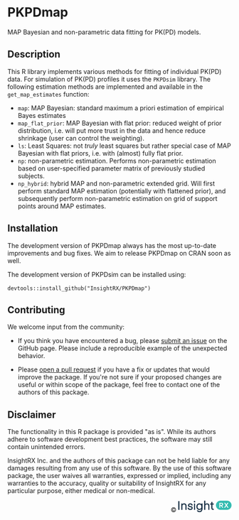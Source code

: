 # PKPDmap

MAP Bayesian and non-parametric data fitting for PK(PD) models.

## Description

This R library implements various methods for fitting of individual PK(PD) data. For simulation of PK(PD) profiles it uses the `PKPDsim` library. The following estimation methods are implemented and available in the `get_map_estimates` function:

- `map`: MAP Bayesian: standard maximum a priori estimation of empirical Bayes estimates
- `map_flat_prior`: MAP Bayesian with flat prior: reduced weight of prior distribution, i.e. will put more trust in the data and hence reduce shrinkage (user can control the weighting).
- `ls`: Least Squares: not *truly* least squares but rather special case of MAP Bayesian with flat priors, i.e. with (almost) fully flat prior.
- `np`: non-parametric estimation. Performs non-parametric estimation based on user-specified parameter matrix of previously studied subjects.
- `np_hybrid`: hybrid MAP and non-parametric extended grid. Will first perform standard MAP estimation (potentially with flattened prior), and subsequently perform non-parametric estimation on grid of support points around MAP estimates.

## Installation

The development version of PKPDmap always has the most up-to-date improvements
and bug fixes. We aim to release PKPDmap on CRAN soon as well.

The development version of PKPDsim can be installed using:

```
devtools::install_github("InsightRX/PKPDmap")
```

## Contributing

We welcome input from the community:

- If you think you have encountered a bug, please [submit an issue](https://github.com/InsightRX/PKPDmap/issues) 
on the GitHub page. Please include a reproducible example of the unexpected 
behavior.

- Please [open a pull request](https://github.com/InsightRX/PKPDmap/pulls) if
you have a fix or updates that would improve the package. If you're not sure if
your proposed changes are useful or within scope of the package, feel free to
contact one of the authors of this package.

## Disclaimer

The functionality in this R package is provided "as is". While its authors 
adhere to software development best practices, the software may still contain 
unintended errors.

InsightRX Inc. and the authors of this package can not be held liable for any
damages resulting from any use of this software. By the use of this software 
package, the user waives all warranties, expressed or implied, including any 
warranties to the accuracy, quality or suitability of InsightRX for any 
particular purpose, either medical or non-medical.

<div align="right">
© <img src="man/figures/insightrx_logo_color.png" alt="InsightRX logo" width="120" />
</div>

